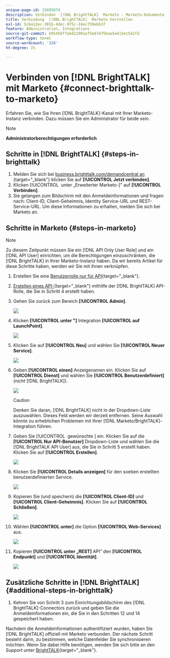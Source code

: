 ```yaml
---
unique-page-id: 15695874
description: Verbinden  [!DNL BrightTALK]  Marketo - Marketo-Dokumente - Produktdokumentation
title: Verbindung  [!DNL BrightTALK]  Marketo herstellen
exl-id: 5c6a12ec-301b-4dec-975c-24ec759ebb37
feature: Administration, Integrations
source-git-commit: b95458ffab422901ef5e674756ae5e413ec542fd
workflow-type: tm+mt
source-wordcount: '320'
ht-degree: 1%

---
```


# Verbinden von [!DNL BrightTALK] mit Marketo {#connect-brighttalk-to-marketo}

Erfahren Sie, wie Sie Ihren [!DNL BrightTALK]-Kanal mit Ihrer Marketo-Instanz verbinden. Dazu müssen Sie ein Administrator für beide sein.

>[!NOTE]
>
>**Administratorberechtigungen erforderlich**

## Schritte in [!DNL BrightTALK] {#steps-in-brighttalk}

1. Melden Sie sich bei [business.brighttalk.com/demandcentral an ](https://business.brighttalk.com/demandcentral/login){target="_blank"} klicken Sie auf **[!UICONTROL Jetzt verbinden]**.
1. Klicken [!UICONTROL &#x200B; unter „Erweiterter Marketo-]&quot; auf **[!UICONTROL Verbinden]**.
1. Sie gelangen zum Bildschirm mit den Anmeldeinformationen und fragen nach: Client-ID, Client-Geheimnis, Identity Service-URL und REST-Service-URL. Um diese Informationen zu erhalten, melden Sie sich bei Marketo an.

## Schritte in Marketo {#steps-in-marketo}

>[!NOTE]
>
>Zu diesem Zeitpunkt müssen Sie ein [!DNL API Only User Role] und ein [!DNL API User] einrichten, um die Berechtigungen einzuschränken, die [!DNL BrightTALK] in Ihrer Marketo-Instanz haben. Da wir bereits Artikel für diese Schritte haben, werden wir Sie mit ihnen verknüpfen.

1. Erstellen Sie eine [Benutzerrolle nur für API](/help/marketo/product-docs/administration/users-and-roles/create-an-api-only-user-role.md){target="_blank"}.

1. [Erstellen eines API-](/help/marketo/product-docs/administration/users-and-roles/create-an-api-only-user.md){target="_blank"} mithilfe der [!DNL BrightTALK] API-Rolle, die Sie in Schritt 4 erstellt haben.

1. Gehen Sie zurück zum Bereich **[!UICONTROL Admin]**.

   ![](assets/connect-brighttalk-to-marketo-1.png)

1. Klicken **[!UICONTROL unter &quot;]** Integration **[!UICONTROL auf LaunchPoint]**.

   ![](assets/connect-brighttalk-to-marketo-2.png)

1. Klicken Sie auf **[!UICONTROL Neu]** und wählen Sie **[!UICONTROL Neuer Service]**.

   ![](assets/connect-brighttalk-to-marketo-3.png)

1. Geben **[!UICONTROL einen]** Anzeigenamen ein. Klicken Sie auf **[!UICONTROL Dienst]** und wählen Sie **[!UICONTROL Benutzerdefiniert]** (_nicht_ [!DNL BrightTALK]).

   ![](assets/connect-brighttalk-to-marketo-4.png)

   >[!CAUTION]
   >
   >Denken Sie daran, [!DNL BrightTALK] nicht in der Dropdown-Liste auszuwählen. Dieses Feld werden wir derzeit entfernen. Seine Auswahl könnte zu erheblichen Problemen mit Ihrer [!DNL Marketo/BrightTALK]-Integration führen.

1. Geben Sie [!UICONTROL &#x200B; gewünschte &#x200B;] ein. Klicken Sie auf die **[!UICONTROL Nur API-Benutzer]** Dropdown-Liste und wählen Sie die [!DNL BrightTALK API User] aus, die Sie in Schritt 5 erstellt haben. Klicken Sie auf **[!UICONTROL Erstellen]**.

   ![](assets/connect-brighttalk-to-marketo-5.png)

1. Klicken Sie **[!UICONTROL Details anzeigen]** für den soeben erstellten benutzerdefinierten Service.

   ![](assets/connect-brighttalk-to-marketo-6.png)

1. Kopieren Sie (und speichern) die **[!UICONTROL Client-ID]** und **[!UICONTROL Client-Geheimnis]**. Klicken Sie auf **[!UICONTROL Schließen]**.

   ![](assets/connect-brighttalk-to-marketo-7.png)

1. Wählen **[!UICONTROL unter]** die Option **[!UICONTROL Web-Services]** aus.

   ![](assets/connect-brighttalk-to-marketo-8.png)

1. Kopieren **[!UICONTROL unter „REST]** API“ den **[!UICONTROL Endpunkt]** und **[!UICONTROL Identität]**.

   ![](assets/connect-brighttalk-to-marketo-9.png)

## Zusätzliche Schritte in [!DNL BrightTALK] {#additional-steps-in-brighttalk}

1. Kehren Sie von Schritt 3 zum Einrichtungsbildschirm des [!DNL BrightTALK]-Connectors zurück und geben Sie die Anmeldeinformationen ein, die Sie in den Schritten 12 und 14 gespeichert haben.

Nachdem die Anmeldeinformationen authentifiziert wurden, haben Sie [!DNL BrightTALK] offiziell mit Marketo verbunden. Der nächste Schritt besteht darin, zu bestimmen, welche Datenfelder Sie synchronisieren möchten. Wenn Sie dabei Hilfe benötigen, wenden Sie sich bitte an den Support unter [BrightTALK](https://www.brighttalk.com/){target="_blank"}.
